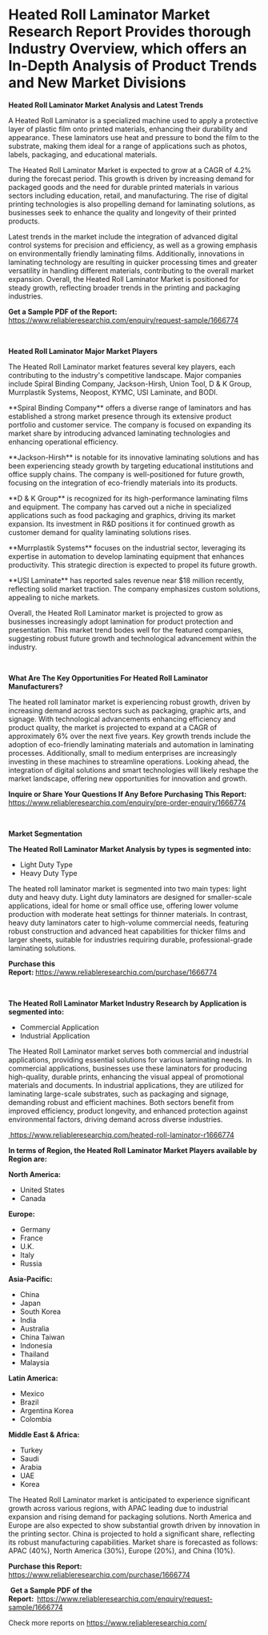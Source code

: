 <p><h1>Heated Roll Laminator Market Research Report Provides thorough Industry Overview, which offers an In-Depth Analysis of Product Trends and New Market Divisions</h1></p><p><strong>Heated Roll Laminator Market Analysis and Latest Trends</strong></p>
<p><p>A Heated Roll Laminator is a specialized machine used to apply a protective layer of plastic film onto printed materials, enhancing their durability and appearance. These laminators use heat and pressure to bond the film to the substrate, making them ideal for a range of applications such as photos, labels, packaging, and educational materials.</p><p>The Heated Roll Laminator Market is expected to grow at a CAGR of 4.2% during the forecast period. This growth is driven by increasing demand for packaged goods and the need for durable printed materials in various sectors including education, retail, and manufacturing. The rise of digital printing technologies is also propelling demand for laminating solutions, as businesses seek to enhance the quality and longevity of their printed products.</p><p>Latest trends in the market include the integration of advanced digital control systems for precision and efficiency, as well as a growing emphasis on environmentally friendly laminating films. Additionally, innovations in laminating technology are resulting in quicker processing times and greater versatility in handling different materials, contributing to the overall market expansion. Overall, the Heated Roll Laminator Market is positioned for steady growth, reflecting broader trends in the printing and packaging industries.</p></p>
<p><strong>Get a Sample PDF of the Report:&nbsp;</strong> <a href="https://www.reliableresearchiq.com/enquiry/request-sample/1666774?utm_campaign=3292&utm_medium=2&utm_source=Github&utm_content=ia&utm_term=06032025&utm_id=heated-roll-laminator">https://www.reliableresearchiq.com/enquiry/request-sample/1666774</a></p>
<p>&nbsp;</p>
<p><strong>Heated Roll Laminator Major Market Players</strong></p>
<p><p>The Heated Roll Laminator market features several key players, each contributing to the industry's competitive landscape. Major companies include Spiral Binding Company, Jackson-Hirsh, Union Tool, D & K Group, Murrplastik Systems, Neopost, KYMC, USI Laminate, and BODI.</p><p>**Spiral Binding Company** offers a diverse range of laminators and has established a strong market presence through its extensive product portfolio and customer service. The company is focused on expanding its market share by introducing advanced laminating technologies and enhancing operational efficiency.</p><p>**Jackson-Hirsh** is notable for its innovative laminating solutions and has been experiencing steady growth by targeting educational institutions and office supply chains. The company is well-positioned for future growth, focusing on the integration of eco-friendly materials into its products.</p><p>**D & K Group** is recognized for its high-performance laminating films and equipment. The company has carved out a niche in specialized applications such as food packaging and graphics, driving its market expansion. Its investment in R&D positions it for continued growth as customer demand for quality laminating solutions rises.</p><p>**Murrplastik Systems** focuses on the industrial sector, leveraging its expertise in automation to develop laminating equipment that enhances productivity. This strategic direction is expected to propel its future growth.</p><p>**USI Laminate** has reported sales revenue near $18 million recently, reflecting solid market traction. The company emphasizes custom solutions, appealing to niche markets.</p><p>Overall, the Heated Roll Laminator market is projected to grow as businesses increasingly adopt lamination for product protection and presentation. This market trend bodes well for the featured companies, suggesting robust future growth and technological advancement within the industry.</p></p>
<p>&nbsp;</p>
<p><strong>What Are The Key Opportunities For Heated Roll Laminator Manufacturers?</strong></p>
<p><p>The heated roll laminator market is experiencing robust growth, driven by increasing demand across sectors such as packaging, graphic arts, and signage. With technological advancements enhancing efficiency and product quality, the market is projected to expand at a CAGR of approximately 6% over the next five years. Key growth trends include the adoption of eco-friendly laminating materials and automation in laminating processes. Additionally, small to medium enterprises are increasingly investing in these machines to streamline operations. Looking ahead, the integration of digital solutions and smart technologies will likely reshape the market landscape, offering new opportunities for innovation and growth.</p></p>
<p><strong>Inquire or Share Your Questions If Any Before Purchasing This Report:</strong> <a href="https://www.reliableresearchiq.com/enquiry/pre-order-enquiry/1666774?utm_campaign=3292&utm_medium=2&utm_source=Github&utm_content=ia&utm_term=06032025&utm_id=heated-roll-laminator">https://www.reliableresearchiq.com/enquiry/pre-order-enquiry/1666774</a></p>
<p>&nbsp;</p>
<p><strong>Market Segmentation</strong></p>
<p><strong>The Heated Roll Laminator Market Analysis by types is segmented into:</strong></p>
<p><ul><li>Light Duty Type</li><li>Heavy Duty Type</li></ul></p>
<p><p>The heated roll laminator market is segmented into two main types: light duty and heavy duty. Light duty laminators are designed for smaller-scale applications, ideal for home or small office use, offering lower volume production with moderate heat settings for thinner materials. In contrast, heavy duty laminators cater to high-volume commercial needs, featuring robust construction and advanced heat capabilities for thicker films and larger sheets, suitable for industries requiring durable, professional-grade laminating solutions.</p></p>
<p><strong>Purchase this Report:&nbsp;</strong><a href="https://www.reliableresearchiq.com/purchase/1666774?utm_campaign=3292&utm_medium=2&utm_source=Github&utm_content=ia&utm_term=06032025&utm_id=heated-roll-laminator">https://www.reliableresearchiq.com/purchase/1666774</a></p>
<p>&nbsp;</p>
<p><strong>The Heated Roll Laminator Market Industry Research by Application is segmented into:</strong></p>
<p><ul><li>Commercial Application</li><li>Industrial Application</li></ul></p>
<p><p>The Heated Roll Laminator market serves both commercial and industrial applications, providing essential solutions for various laminating needs. In commercial applications, businesses use these laminators for producing high-quality, durable prints, enhancing the visual appeal of promotional materials and documents. In industrial applications, they are utilized for laminating large-scale substrates, such as packaging and signage, demanding robust and efficient machines. Both sectors benefit from improved efficiency, product longevity, and enhanced protection against environmental factors, driving demand across diverse industries.</p></p>
<p><a href="https://www.reliableresearchiq.com/heated-roll-laminator-r1666774?utm_campaign=3292&utm_medium=2&utm_source=Github&utm_content=ia&utm_term=06032025&utm_id=heated-roll-laminator">&nbsp;https://www.reliableresearchiq.com/heated-roll-laminator-r1666774</a></p>
<p><strong>In terms of Region, the Heated Roll Laminator Market Players available by Region are:</strong></p>
<p>
    <p> <strong> North America: </strong>
        <ul>
            <li>United States</li>
            <li>Canada</li>
        </ul>
        </p> 
    <p> <strong> Europe: </strong>
        <ul>
            <li>Germany</li>
            <li>France</li>
            <li>U.K.</li>
            <li>Italy</li>
            <li>Russia</li>
        </ul>
        </p> 
    <p> <strong> Asia-Pacific: </strong>
        <ul>
            <li>China</li>
            <li>Japan</li>
            <li>South Korea</li>
            <li>India</li>
            <li>Australia</li>
            <li>China Taiwan</li>
            <li>Indonesia</li>
            <li>Thailand</li>
            <li>Malaysia</li>
        </ul>
        </p> 
    <p> <strong> Latin America: </strong>
        <ul>
            <li>Mexico</li>
            <li>Brazil</li>
            <li>Argentina Korea</li>
            <li>Colombia</li>
        </ul>
        </p> 
    <p> <strong> Middle East & Africa: </strong>
        <ul>
            <li>Turkey</li>
            <li>Saudi</li>
            <li>Arabia</li>
            <li>UAE</li>
            <li>Korea</li>
        </ul>
    </p>
    </p>
<p><p>The Heated Roll Laminator market is anticipated to experience significant growth across various regions, with APAC leading due to industrial expansion and rising demand for packaging solutions. North America and Europe are also expected to show substantial growth driven by innovation in the printing sector. China is projected to hold a significant share, reflecting its robust manufacturing capabilities. Market share is forecasted as follows: APAC (40%), North America (30%), Europe (20%), and China (10%).</p></p>
<p><strong>Purchase this Report: </strong><a href="https://www.reliableresearchiq.com/purchase/1666774?utm_campaign=3292&utm_medium=2&utm_source=Github&utm_content=ia&utm_term=06032025&utm_id=heated-roll-laminator">https://www.reliableresearchiq.com/purchase/1666774</a></p>
<p>&nbsp;<strong>Get a Sample PDF of the Report:&nbsp;&nbsp;</strong><a href="https://www.reliableresearchiq.com/enquiry/request-sample/1666774?utm_campaign=3292&utm_medium=2&utm_source=Github&utm_content=ia&utm_term=06032025&utm_id=heated-roll-laminator">https://www.reliableresearchiq.com/enquiry/request-sample/1666774</a></p>
<p><strong></strong></p>
<p>Check more reports on <a href="https://www.reliableresearchiq.com/?utm_campaign=3292&utm_medium=2&utm_source=Github&utm_content=ia&utm_term=06032025&utm_id=heated-roll-laminator">https://www.reliableresearchiq.com/</a></p>